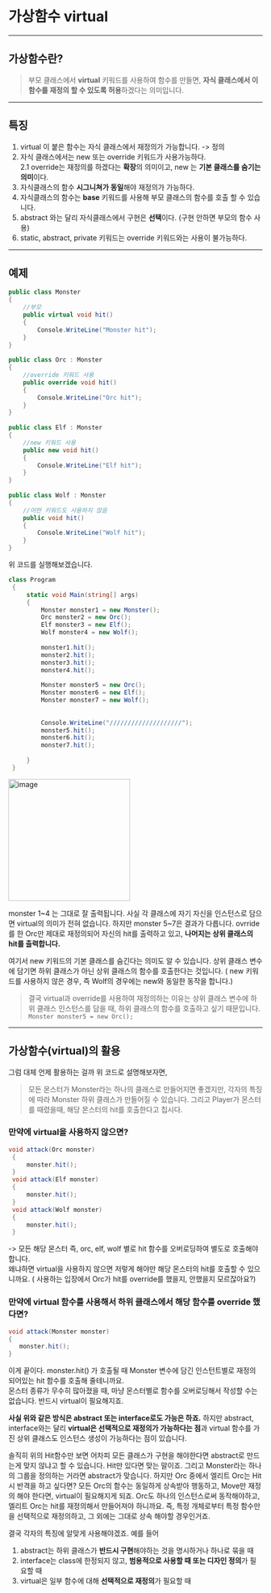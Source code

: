 # 가상함수 virtual
-----------
## 가상함수란?
> 부모 클래스에서 **virtual** 키워드를 사용하여 함수를 만들면, **자식 클래스에서 이 함수를 재정의 할 수 있도록 허용**하겠다는 의미입니다.
-----------
## 특징
1. virtual 이 붙은 함수는 자식 클래스에서 재정의가 가능합니다. -> 정의
2. 자식 클래스에서는 new 또는 override 키워드가 사용가능하다.  
2.1 override는 재정의를 하겠다는 **확장**의 의미이고, new 는 **기본 클래스를 숨기는 의미**이다. 
4. 자식클래스의 함수 **시그니쳐가 동일**해야 재정의가 가능하다.
5. 자식클래스의 함수는 **base** 키워드를 사용해 부모 클래스의 함수를 호출 할 수 있습니다.
6. abstract 와는 달리 자식클래스에서 구현은 **선택**이다. (구현 안하면 부모의 함수 사용)
7. static, abstract, private 키워드는 override 키워드와는 사용이 불가능하다.

------------
## 예제
``` C#
public class Monster
{
    //부모 
    public virtual void hit()
    {
        Console.WriteLine("Monster hit");
    }
}
 
public class Orc : Monster
{
    //override 키워드 사용
    public override void hit()
    {
        Console.WriteLine("Orc hit");
    }
}
 
public class Elf : Monster
{
    //new 키워드 사용
    public new void hit()
    {
        Console.WriteLine("Elf hit");
    }
}
 
public class Wolf : Monster
{
    //어떤 키워드도 사용하지 않음
    public void hit()
    {
        Console.WriteLine("Wolf hit");
    }
}
```

위 코드를 실행해보겠습니다.

``` C#
class Program
 {
     static void Main(string[] args)
     {
         Monster monster1 = new Monster();
         Orc monster2 = new Orc();
         Elf monster3 = new Elf();
         Wolf monster4 = new Wolf();
 
         monster1.hit();
         monster2.hit();
         monster3.hit();
         monster4.hit();
 
         Monster monster5 = new Orc();
         Monster monster6 = new Elf();
         Monster monster7 = new Wolf();
 
 
         Console.WriteLine("////////////////////");
         monster5.hit();
         monster6.hit();
         monster7.hit();
 
     }
 }
 ```
 
 <img width="241" alt="image" src="https://user-images.githubusercontent.com/43405887/171586893-fd9071c1-837e-4c7d-b1f2-c5e04902768f.png">

monster 1&#126;4 는 그대로 잘 출력됩니다. 사실 각 클래스에 자기 자신을 인스턴스로 담으면 virtual의 의미가 전혀 없습니다.
하지만 monster 5&#126;7은 결과가 다릅니다.
ovrride를 한 Orc만 제대로 재정의되어 자신의 hit를 출력하고 있고, **나머지는 상위 클래스의 hit를 출력합니다.**

여기서 new 키워드의 기본 클래스를 숨긴다는 의미도 알 수 있습니다. 상위 클래스 변수에 담기면 하위 클래스가 아닌 상위 클래스의 함수를 호출한다는 것입니다. ( new 키워드를 사용하지 않은 경우, 즉 Wolf의 경우에는 new와 동일한 동작을 합니다.)

> 결국 virtual과 override를 사용하여 재정의하는 이유는 상위 클래스 변수에 하위 클래스 인스턴스를 담을 때, 하위 클래스의 함수를 호출하고 싶기 때문입니다.  
> ```Monster monster5 = new Orc(); ```

----------
## 가상함수(virtual)의 활용
그럼 대체 언제 활용하는 걸까
위 코드로 설명해보자면,
>모든 몬스터가 Monster라는 하나의 클래스로 만들어지면 좋겠지만, 각자의 특징에 따라 Monster 하위 클래스가 만들어질 수 있습니다. 
>그리고 Player가 몬스터를 때렸을때, 해당 몬스터의 hit를 호출한다고 칩시다.

### 만약에 virtual을 사용하지 않으면?
``` C#
void attack(Orc monster)
 {
     monster.hit();
 }
 void attack(Elf monster)
 {
     monster.hit();
 }
 void attack(Wolf monster)
 {
     monster.hit();
 }
 ```
 ->  모든 해당 몬스터 즉, orc, elf, wolf 별로 hit 함수를 오버로딩하여 별도로 호출해야 합니다.  
 왜냐하면 virtual을 사용하지 않으면 저렇게 해야만 해당 몬스터의 hit를 호출할 수 있으니까요. ( 사용하는 입장에서 Orc가 hit를 override를 했을지, 안했을지 모르잖아요?)
 
 ### 만약에 virtual 함수를 사용해서 하위 클래스에서 해당 함수를 override 했다면?
 ``` C#
 void attack(Monster monster)
{
    monster.hit();
}
```
이게 끝이다.
monster.hit() 가 호출될 때 Monster 변수에 담긴 인스턴트별로 재정의 되어있는 hit 함수를 호출해 줄테니까요.  
몬스터 종류가 무수히 많아졌을 때, 마냥 몬스터별로 함수를 오버로딩해서 작성할 수는 없습니다. 반드시 virtual이 필요해지죠.



**사실 위와 같은 방식은 abstract 또는 interface로도 가능은 하죠.**
하지만 abstract, interface와는 달리 **virtual은 선택적으로 재정의가 가능하다는 점**과 virtual 함수를 가진 상위 클래스도 인스턴스 생성이 가능하다는 점이 있습니다.

 솔직히 위의 Hit함수만 보면 어차피 모든 클래스가 구현을 해야한다면 abstract로 만드는게 맞지 않냐고 할 수 있습니다. Hit만 있다면 맞는 말이죠. 그리고 Monster라는 하나의 그룹을 정의하는 거라면 abstract가 맞습니다. 하지만 Orc 중에서 엘리트 Orc는 Hit시 반격을 하고 싶다면? 모든 Orc의 함수는 동일하게 상속받아 행동하고, Move만 재정의 해야 한다면, virtual이 필요해지게 되죠. Orc도 하나의 인스턴스로써 동작해야하고, 엘리트 Orc는 hit를 재정의해서 만들어져야 하니까요. 즉, 특정 개체로부터 특정 함수만을 선택적으로 재정의하고, 그 외에는 그대로 상속 해야할 경우인거죠.

 결국 각자의 특징에 알맞게 사용해야겠죠. 예를 들어
 1. abstract는 하위 클래스가 **반드시 구현**해야하는 것을 명시하거나 하나로 묶을 때
 2. interface는 class에 한정되지 않고, **범용적으로 사용할 때 또는 디자인 정의**가 필요할 때
 3. virtual은 일부 함수에 대해 **선택적으로 재정의**가 필요할 때

